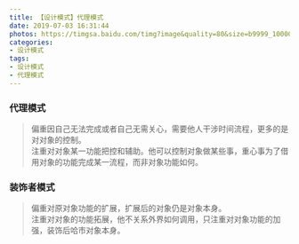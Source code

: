 ```yaml
---
title: 【设计模式】代理模式
date: 2019-07-03 16:31:44
photos: https://timgsa.baidu.com/timg?image&quality=80&size=b9999_10000&sec=1562146098475&di=d38f5a0643942cf3746caba44c106c4d&imgtype=0&src=http%3A%2F%2Fb-ssl.duitang.com%2Fuploads%2Fitem%2F201801%2F16%2F20180116155559_eQPGR.thumb.700_0.jpeg
categories:
- 设计模式
tags:
- 设计模式
- 代理模式
---
```


### 代理模式

>偏重因自己无法完成或者自己无需关心，需要他人干涉时间流程，更多的是对对象的控制。     
注重对对象某一功能把控和辅助。他可以控制对象做某些事，重心事为了借用对象的功能完成某一流程，而非对象功能如何。

### 装饰者模式

>偏重对原对象功能的扩展，扩展后的对象仍是对象本身。   
注重对对象的功能拓展，他不关系外界如何调用，只注重对对象功能的加强，装饰后哈市对象本身。
